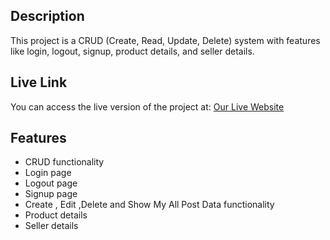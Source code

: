 <h2>Description</h2>
  <p>This project is a CRUD (Create, Read, Update, Delete) system with features like login, logout, signup, product details, and seller details.</p>

  <h2>Live Link</h2>
  <p>You can access the live version of the project at: <a href="https://example.com">Our Live Website </a></p>

  <h2>Features</h2>
  <ul>
    <li>CRUD functionality</li>
    <li>Login page</li>
    <li>Logout page</li>
    <li>Signup page</li>
    <li>Create , Edit ,Delete and Show My All Post Data  functionality</li>
    <li>Product details</li>
    <li>Seller details</li>
  </ul>